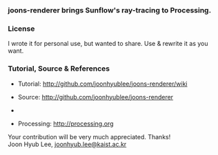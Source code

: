 ### joons-renderer brings Sunflow's ray-tracing to Processing.

### License
I wrote it for personal use, but wanted to share. Use & rewrite it as you want.

### Tutorial, Source & References
* Tutorial: http://github.com/joonhyublee/joons-renderer/wiki
* Source: http://github.com/joonhyublee/joons-renderer
* 

* Processing: http://processing.org

Your contribution will be very much appreciated. Thanks!  
Joon Hyub Lee, joonhyub.lee@kaist.ac.kr



